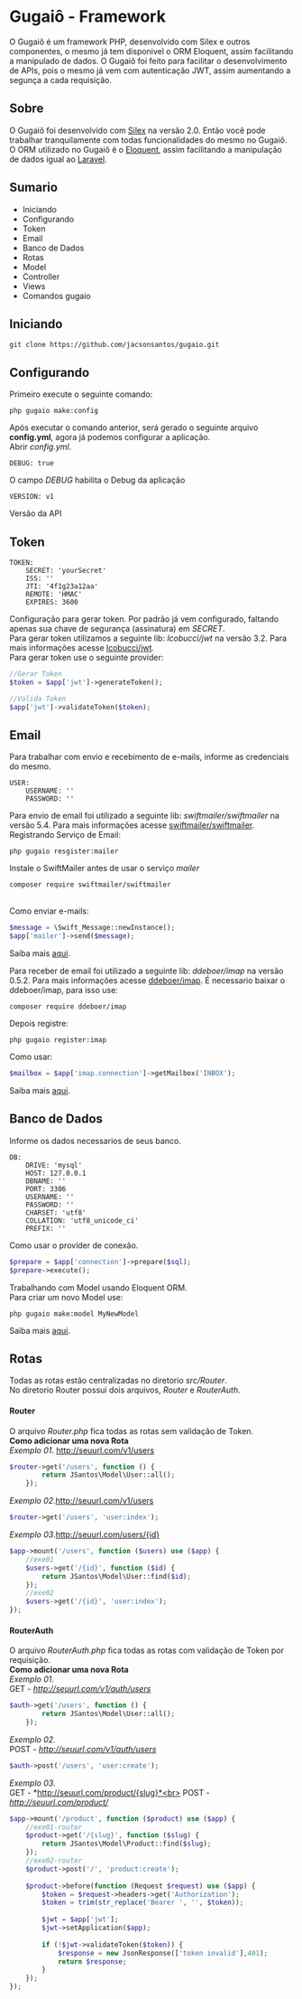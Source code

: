 # Gugaiô - Framework
O Gugaiô é um framework PHP, desenvolvido com Silex e outros componentes, o mesmo já tem disponivel o ORM Eloquent, assim facilitando a manipulado de dados.
O Gugaiô foi feito para facilitar o desenvolvimento de APIs, pois o mesmo já vem com autenticação JWT, assim aumentando a segunça a cada requisição.

## Sobre
O Gugaiô foi desenvolvido com [Silex](https://silex.sensiolabs.org) na versão 2.0. Então você pode trabalhar tranquilamente com todas funcionalidades do mesmo no Gugaiô.
O ORM utilizado no Gugaiô é o [Eloquent](https://github.com/illuminate/database), assim facilitando a manipulação de dados igual ao [Laravel](https://laravel.com).

## Sumario
* Iniciando
* Configurando
* Token
* Email
* Banco de Dados
* Rotas
* Model
* Controller
* Views
* Comandos gugaio

## Iniciando
```
git clone https://github.com/jacsonsantos/gugaio.git
```
## Configurando
Primeiro execute o seguinte comando:
```
php gugaio make:config
```
Após executar o comando anterior, será gerado o seguinte arquivo **config.yml**, agora já podemos configurar a aplicação.
<br>Abrir *config.yml*.
```
DEBUG: true
```
O campo *DEBUG* habilita o Debug da aplicação
```
VERSION: v1
```
Versão da API

## Token
```
TOKEN:
    SECRET: 'yourSecret'
    ISS: ''
    JTI: '4f1g23a12aa'
    REMOTE: 'HMAC'
    EXPIRES: 3600
```
Configuração para gerar token. Por padrão já vem configurado, faltando apenas sua chave de segurança (assinatura) em *SECRET*.
<br>Para gerar token utilizamos a seguinte lib: *lcobucci/jwt* na versão 3.2. Para mais informações acesse [lcobucci/jwt](https://github.com/lcobucci/jwt).
<br>Para gerar token use o seguinte provider:
```php
//Gerar Token
$token = $app['jwt']->generateToken();
```
```php
//Valida Token
$app['jwt']->validateToken($token);
```

## Email
Para trabalhar com envio e recebimento de e-mails, informe as credenciais do mesmo.
```
USER:
    USERNAME: ''
    PASSWORD: ''
```
Para envio de email foi utilizado a seguinte lib: *swiftmailer/swiftmailer* na versão 5.4. Para mais informações acesse [swiftmailer/swiftmailer](http://swiftmailer.org/docs/introduction.html).
<br>Registrando Serviço de Email:
```
php gugaio resgister:mailer
```
Instale o SwiftMailer antes de usar o serviço *mailer*
```
composer require swiftmailer/swiftmailer
```
<br>Como enviar e-mails:
```php
$message = \Swift_Message::newInstance();
$app['mailer']->send($message);
```
Saiba mais [aqui](http://swiftmailer.org/docs/introduction.html).

Para receber de email foi utilizado a seguinte lib: *ddeboer/imap* na versão 0.5.2. Para mais informações acesse [ddeboer/imap](https://github.com/ddeboer/imap).
É necessario baixar o ddeboer/imap, para isso use:
```
composer require ddeboer/imap
```
Depois registre:
```
php gugaio register:imap
```
Como usar:
```php
$mailbox = $app['imap.connection']->getMailbox('INBOX');
```
Saiba mais [aqui](https://github.com/ddeboer/imap).

## Banco de Dados
Informe os dados necessarios de seus banco.
```
DB:
    DRIVE: 'mysql'
    HOST: 127.0.0.1
    DBNAME: ''
    PORT: 3306
    USERNAME: ''
    PASSWORD: ''
    CHARSET: 'utf8'
    COLLATION: 'utf8_unicode_ci'
    PREFIX: ''
```
Como usar o provider de conexão.
```php
$prepare = $app['connection']->prepare($sql);
$prepare->execute();
```
Trabalhando com Model usando Eloquent ORM.<br>
Para criar um novo Model use:
```
php gugaio make:model MyNewModel
```
Saiba mais [aqui](https://laravel.com/docs/5.4/eloquent#eloquent-model-conventions).

## Rotas
Todas as rotas estão centralizadas no diretorio *src/Router*.<br>
No diretorio Router possui dois arquivos, *Router* e *RouterAuth*.<br>

#### Router
O arquivo *Router.php* fica todas as rotas sem validação de Token.<br>
**Como adicionar uma nova Rota** <br>
*Exemplo 01*. http://seuurl.com/v1/users
```php
$router->get('/users', function () {
        return JSantos\Model\User::all();
    });
```
*Exemplo 02*.http://seuurl.com/v1/users
```php
$router->get('/users', 'user:index');
```
*Exemplo 03*.http://seuurl.com/users/{id}
```php
$app->mount('/users', function ($users) use ($app) {
    //exe01
    $users->get('/{id}', function ($id) {
        return JSantos\Model\User::find($id);
    });
    //exe02
    $users->get('/{id}', 'user:index');
});
```

#### RouterAuth
O arquivo *RouterAuth.php* fica todas as rotas com validação de Token por requisição.<br>
**Como adicionar uma nova Rota** <br>
*Exemplo 01*.<br>
GET - *http://seuurl.com/v1/auth/users*
```php
$auth->get('/users', function () {
        return JSantos\Model\User::all();
    });
```
*Exemplo 02*.<br>
POST - *http://seuurl.com/v1/auth/users*
```php
$auth->post('/users', 'user:create');
```
*Exemplo 03*.<br>
GET - *http://seuurl.com/product/{slug}*<br>
POST - *http://seuurl.com/product/*
```php
$app->mount('/product', function ($product) use ($app) {
    //exe01-router
    $product->get('/{slug}', function ($slug) {
        return JSantos\Model\Product::find($slug);
    });
    //exe02-router
    $product->post('/', 'product:create');
    
    $product->before(function (Request $request) use ($app) {
        $token = $request->headers->get('Authorization');
        $token = trim(str_replace('Bearer ', '', $token));
    
        $jwt = $app['jwt'];
        $jwt->setApplication($app);
    
        if (!$jwt->validateToken($token)) {
            $response = new JsonResponse(['token invalid'],401);
            return $response;
        }
    });
});
```